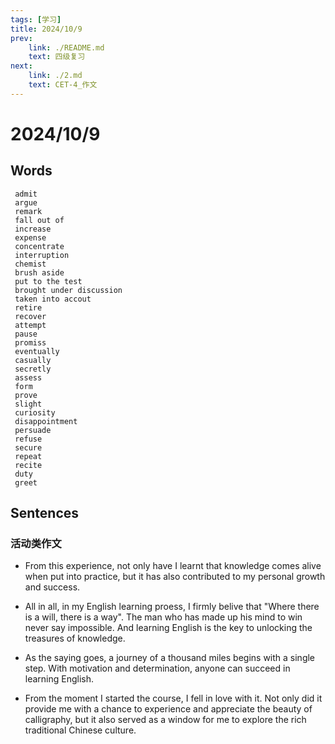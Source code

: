 ```yaml
---
tags: [学习]
title: 2024/10/9
prev: 
    link: ./README.md
    text: 四级复习
next: 
    link: ./2.md
    text: CET-4_作文
---
```


# 2024/10/9

## Words

```word
 admit
 argue
 remark
 fall out of
 increase
 expense
 concentrate
 interruption
 chemist
 brush aside
 put to the test
 brought under discussion
 taken into accout
 retire
 recover
 attempt
 pause
 promiss
 eventually
 casually
 secretly
 assess
 form
 prove
 slight
 curiosity
 disappointment
 persuade
 refuse
 secure
 repeat
 recite
 duty
 greet
```

## Sentences

### 活动类作文
* From this experience, not only have I learnt that knowledge comes alive when put into practice, but it has also contributed to my personal growth and success.

* All in all, in my English learning proess, I firmly belive that "Where there is a will, there is a way". The man who has made up his mind to win never say impossible. And learning English is the key to unlocking the treasures of knowledge.

* As the saying goes, a journey of a thousand miles begins with a single step. With motivation and determination, anyone can succeed in learning English.

* From the moment I started the course, I fell in love with it. Not only did it provide me with a chance to experience and appreciate the beauty of calligraphy, but it also served as a window for me to explore the rich traditional Chinese culture.
